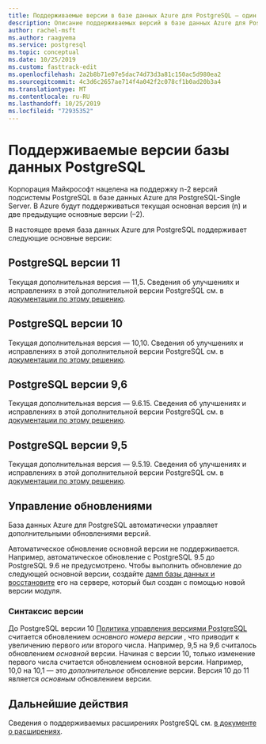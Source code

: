 ```yaml
---
title: Поддерживаемые версии в базе данных Azure для PostgreSQL — один сервер
description: Описание поддерживаемых версий в базе данных Azure для PostgreSQL-Single Server.
author: rachel-msft
ms.author: raagyema
ms.service: postgresql
ms.topic: conceptual
ms.date: 10/25/2019
ms.custom: fasttrack-edit
ms.openlocfilehash: 2a2b8b71e07e5dac74d73d3a81c150ac5d980ea2
ms.sourcegitcommit: 4c3d6c2657ae714f4a042f2c078cf1b0ad20b3a4
ms.translationtype: MT
ms.contentlocale: ru-RU
ms.lasthandoff: 10/25/2019
ms.locfileid: "72935352"
---
```

# <a name="supported-postgresql-database-versions"></a>Поддерживаемые версии базы данных PostgreSQL
Корпорация Майкрософт нацелена на поддержку n-2 версий подсистемы PostgreSQL в базе данных Azure для PostgreSQL-Single Server. В Azure будут поддерживаться текущая основная версия (n) и две предыдущие основные версии (–2).

В настоящее время база данных Azure для PostgreSQL поддерживает следующие основные версии:

## <a name="postgresql-version-11"></a>PostgreSQL версии 11
Текущая дополнительная версия — 11,5. Сведения об улучшениях и исправлениях в этой дополнительной версии PostgreSQL см. в [документации по этому решению](https://www.postgresql.org/docs/11/static/release-11-5.html).

## <a name="postgresql-version-10"></a>PostgreSQL версии 10
Текущая дополнительная версия — 10,10. Сведения об улучшениях и исправлениях в этой дополнительной версии PostgreSQL см. в [документации по этому решению](https://www.postgresql.org/docs/10/static/release-10-10.html).

## <a name="postgresql-version-96"></a>PostgreSQL версии 9,6
Текущая дополнительная версия — 9.6.15. Сведения об улучшениях и исправлениях в этой дополнительной версии PostgreSQL см. в [документации по этому решению](https://www.postgresql.org/docs/9.6/static/release-9-6-15.html).

## <a name="postgresql-version-95"></a>PostgreSQL версии 9,5
Текущая дополнительная версия — 9.5.19. Сведения об улучшениях и исправлениях в этой дополнительной версии PostgreSQL см. в [документации по этому решению](https://www.postgresql.org/docs/9.5/static/release-9-5-19.html).

## <a name="managing-upgrades"></a>Управление обновлениями
База данных Azure для PostgreSQL автоматически управляет дополнительными обновлениями версий. 

Автоматическое обновление основной версии не поддерживается. Например, автоматическое обновление с PostgreSQL 9.5 до PostgreSQL 9.6 не предусмотрено. Чтобы выполнить обновление до следующей основной версии, создайте [дамп базы данных и восстановите](./howto-migrate-using-dump-and-restore.md) его на сервере, который был создан с помощью новой версии модуля.

### <a name="version-syntax"></a>Синтаксис версии
До PostgreSQL версии 10 [Политика управления версиями PostgreSQL](https://www.postgresql.org/support/versioning/) считается обновлением _основного номера версии_ , что приводит к увеличению первого _или_ второго числа. Например, 9,5 на 9,6 считалось обновлением _основной_ версии. Начиная с версии 10, только изменение первого числа считается обновлением основной версии. Например, 10,0 на 10,1 — это _дополнительное_ обновление версии. Версия 10 до 11 является _основным_ обновлением версии.

## <a name="next-steps"></a>Дальнейшие действия
Сведения о поддерживаемых расширениях PostgreSQL см. [в документе о расширениях](concepts-extensions.md).
